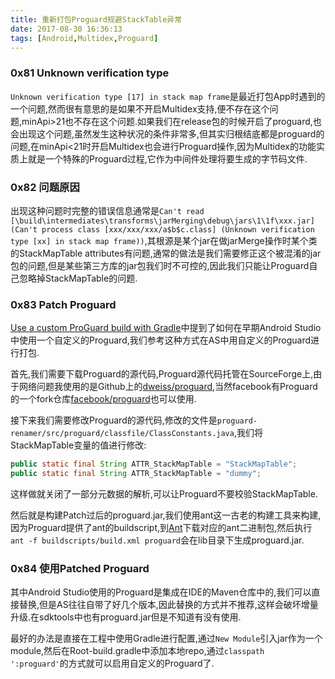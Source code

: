 ```yaml
---
title: 重新打包Proguard规避StackTable异常
date: 2017-08-30 16:36:13
tags: [Android,Multidex,Proguard]
---
```


### 0x81 Unknown verification type

`Unknown verification type [17] in stack map frame`是最近打包App时遇到的一个问题,然而很有意思的是如果不开启Multidex支持,便不存在这个问题,minApi>21也不存在这个问题.如果我们在release包的时候开启了proguard,也会出现这个问题,虽然发生这种状况的条件非常多,但其实归根结底都是proguard的问题,在minApi<21时开启Multidex也会进行Proguard操作,因为Multidex的功能实质上就是一个特殊的Proguard过程,它作为中间件处理将要生成的字节码文件.

### 0x82 问题原因

出现这种问题时完整的错误信息通常是`Can't read [\build\intermediates\transforms\jarMerging\debug\jars\1\1f\xxx.jar] (Can't process class [xxx/xxx/xxx/a$b$c.class] (Unknown verification type [xx] in stack map frame))`,其根源是某个jar在做jarMerge操作时某个类的StackMapTable attributes有问题,通常的做法是我们需要修正这个被混淆的jar包的问题,但是某些第三方库的jar包我们时不可控的,因此我们只能让Proguard自己忽略掉StackMapTable的问题.

<!--more-->

### 0x83 Patch Proguard

[Use a custom ProGuard build with Gradle](http://innodroid.com/blog/post/use-a-custom-proguard-build-with-gradle)中提到了如何在早期Android Studio中使用一个自定义的Proguard,我们参考这种方式在AS中用自定义的Proguard进行打包.

首先,我们需要下载Proguard的源代码,Proguard源代码托管在SourceForge上,由于网络问题我使用的是Github上的[dweiss/proguard](https://github.com/dweiss/proguard),当然facebook有Proguard的一个fork仓库[facebook/proguard](https://github.com/facebook/proguard)也可以使用.

接下来我们需要修改Proguard的源代码,修改的文件是`proguard-renamer/src/proguard/classfile/ClassConstants.java`,我们将StackMapTable变量的值进行修改:

```Java
public static final String ATTR_StackMapTable = "StackMapTable";
public static final String ATTR_StackMapTable = "dummy";
```

这样做就关闭了一部分元数据的解析,可以让Proguard不要校验StackMapTable.

然后就是构建Patch过后的proguard.jar,我们使用ant这一古老的构建工具来构建,因为Proguard提供了ant的buildscript,到[Ant](http://ant.apache.org/bindownload.cgi)下载对应的ant二进制包,然后执行
`ant -f buildscripts/build.xml proguard`会在lib目录下生成proguard.jar.

### 0x84 使用Patched Proguard

其中Android Studio使用的Proguard是集成在IDE的Maven仓库中的,我们可以直接替换,但是AS往往自带了好几个版本,因此替换的方式并不推荐,这样会破坏增量升级.在sdktools中也有proguard.jar但是不知道有没有使用.

最好的办法是直接在工程中使用Gradle进行配置,通过`New Module`引入jar作为一个module,然后在Root-build.gradle中添加本地repo,通过`classpath ':proguard'`的方式就可以启用自定义的Proguard了.
